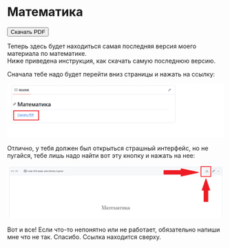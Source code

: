 <!DOCTYPE html>
<html lang="en">
<head>
  <meta charset="UTF-8">
  <meta name="viewport" content="width=device-width, initial-scale=1.0">
</head>
<body>
  <h1>Математика</h1>
  <a href="https://github.com/Iwon720/matematyka/blob/main/matematyka.pdf">
    <button>Скачать PDF</button>
  </a>
  <p>Теперь здесь будет находиться самая последняя версия моего материала по математике. <br> Ниже приведена инструкция, как скачать самую последнюю версию.</p>
  <p>Сначала тебе надо будет перейти вниз страницы и нажать на ссылку:</p>
  <img src="name1.png" alt="Изображение 1">
  <p>Отлично, у тебя должен был открыться страшный интерфейс, но не пугайся, тебе лишь надо найти вот эту кнопку и нажать на нее:</p>
  <img src="name2.png" alt="Изображение 2">
  <p>Вот и все! Если что-то непонятно или не работает, обязательно напиши мне что не так. Спасибо. Ссылка находится сверху.</p>
</body>
</html>
